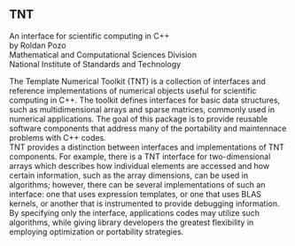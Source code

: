 ## TNT 

An interface for scientific computing in C++   
by Roldan Pozo   
Mathematical and Computational Sciences Division   
National Institute of Standards and Technology   

The Template Numerical Toolkit (TNT) is a collection of interfaces and reference implementations of numerical objects useful for scientific computing in C++. The toolkit defines interfaces for basic data structures, such as multidimensional arrays and sparse matrices, commonly used in numerical applications. The goal of this package is to provide reusable software components that address many of the portability and maintennace problems with C++ codes.   
TNT provides a distinction between interfaces and implementations of TNT components. For example, there is a TNT interface for two-dimensional arrays which describes how individual elements are accessed and how certain information, such as the array dimensions, can be used in algorithms; however, there can be several implementations of such an interface: one that uses expression templates, or one that uses BLAS kernels, or another that is instrumented to provide debugging information. By specifying only the interface, applications codes may utilize such algorithms, while giving library developers the greatest flexibility in employing optimization or portability strategies. 

